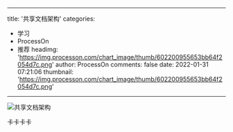 
---
title: '共享文档架构'
categories: 
 - 学习
 - ProcessOn
 - 推荐
headimg: 'https://img.processon.com/chart_image/thumb/602200955653bb64f2054d7c.png'
author: ProcessOn
comments: false
date: 2022-01-31 07:21:06
thumbnail: 'https://img.processon.com/chart_image/thumb/602200955653bb64f2054d7c.png'
---

<div>   
<img class="thumb" alt="共享文档架构" src="https://img.processon.com/chart_image/thumb/602200955653bb64f2054d7c.png" referrerpolicy="no-referrer">
<p>卡卡卡卡</p>  
</div>
            